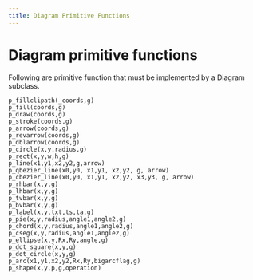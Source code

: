 ```yaml
---
title: Diagram Primitive Functions
---
```


# Diagram primitive functions

Following are primitive function that
must be implemented by a Diagram subclass.

~~~tabbing{n:1}
p_fillclipath(_coords,g)
p_fill(coords,g)
p_draw(coords,g)
p_stroke(coords,g)
p_arrow(coords,g)
p_revarrow(coords,g)
p_dblarrow(coords,g)
p_circle(x,y,radius,g)
p_rect(x,y,w,h,g)
p_line(x1,y1,x2,y2,g,arrow)
p_qbezier_line(x0,y0, x1,y1, x2,y2, g, arrow)
p_cbezier_line(x0,y0, x1,y1, x2,y2, x3,y3, g, arrow)
p_rhbar(x,y,g)
p_lhbar(x,y,g)
p_tvbar(x,y,g)
p_bvbar(x,y,g)
p_label(x,y,txt,ts,ta,g)
p_pie(x,y,radius,angle1,angle2,g)
p_chord(x,y,radius,angle1,angle2,g)
p_cseg(x,y,radius,angle1,angle2,g)
p_ellipse(x,y,Rx,Ry,angle,g)
p_dot_square(x,y,g)
p_dot_circle(x,y,g)
p_arc(x1,y1,x2,y2,Rx,Ry,bigarcflag,g)
p_shape(x,y,p,g,operation)
~~~

